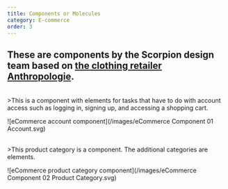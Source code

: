 ```yaml
---
title: Components or Molecules
category: E-commerce
order: 3
---
```

## These are components by the Scorpion design team based on [the clothing retailer Anthropologie](https://www.anthropologie.com/dresses-casual-everyday?cm_sp=FEATURES-_-SUBCATEGORY-_-DRESSES-CASUAL-EVERYDAY).
<br>
>This is a component with elements for tasks that have to do with account access such as logging in, signing up, and accessing a shopping cart.

![eCommerce account component](/images/eCommerce Component 01 Account.svg)

<br>
>This product category is a component. The additional categories are elements.

![eCommerce product category component](/images/eCommerce Component 02 Product Category.svg)
